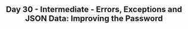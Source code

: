 <h2 align='center'>Day 30 - Intermediate - Errors, Exceptions and JSON Data: Improving the Password</h2>